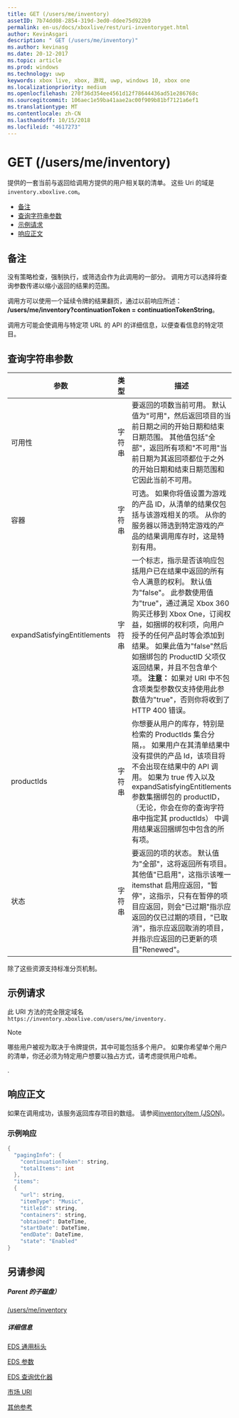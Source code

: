 ```yaml
---
title: GET (/users/me/inventory)
assetID: 7b74dd08-2854-319d-3ed0-ddee75d922b9
permalink: en-us/docs/xboxlive/rest/uri-inventoryget.html
author: KevinAsgari
description: " GET (/users/me/inventory)"
ms.author: kevinasg
ms.date: 20-12-2017
ms.topic: article
ms.prod: windows
ms.technology: uwp
keywords: xbox live, xbox, 游戏, uwp, windows 10, xbox one
ms.localizationpriority: medium
ms.openlocfilehash: 270f36d354ee4561d12f78644436ad51e286768c
ms.sourcegitcommit: 106aec1e59ba41aae2ac00f909b81bf7121a6ef1
ms.translationtype: MT
ms.contentlocale: zh-CN
ms.lasthandoff: 10/15/2018
ms.locfileid: "4617273"
---
```

# <a name="get-usersmeinventory"></a>GET (/users/me/inventory)
提供的一套当前与返回给调用方提供的用户相关联的清单。
这些 Uri 的域是`inventory.xboxlive.com`。

  * [备注](#ID4EV)
  * [查询字符串参数](#ID4EHB)
  * [示例请求](#ID4EDE)
  * [响应正文](#ID4ERE)

<a id="ID4EV"></a>


## <a name="remarks"></a>备注

没有策略检查，强制执行，或筛选会作为此调用的一部分。 调用方可以选择将查询参数传递以缩小返回的结果的范围。

调用方可以使用一个延续令牌的结果翻页，通过以前响应所述： **/users/me/inventory?continuationToken = continuationTokenString**。

调用方可能会使调用与特定项 URL 的 API 的详细信息，以便查看信息的特定项目。

<a id="ID4EHB"></a>


## <a name="query-string-parameters"></a>查询字符串参数

| 参数| 类型| 描述|
| --- | --- | --- |
| 可用性| 字符串| 要返回的项数当前可用。 默认值为"可用"，然后返回项目的当前日期之间的开始日期和结束日期范围。 其他值包括"全部"，返回所有项和"不可用"当前日期为其返回项都位于之外的开始日期和结束日期范围和它因此当前不可用。 |
| 容器| 字符串| 可选。 如果你将值设置为游戏的产品 ID，从清单的结果仅包括与该游戏相关的项。 从你的服务器以筛选到特定游戏的产品的结果调用库存时，这是特别有用。|
| expandSatisfyingEntitlements| 字符串| 一个标志，指示是否该响应包括用户已在结果中返回的所有令人满意的权利。 默认值为"false"。 此参数使用值为"true"，通过满足 Xbox 360 购买迁移到 Xbox One，订阅权益，如捆绑的权利项，向用户授予的任何产品时等会添加到结果。 如果此值为"false"然后如捆绑包的 ProductID 父项仅返回结果，并且不包含单个项。 **注意：** 如果对 URI 中不包含项类型参数仅支持使用此参数值为"true"，否则你将收到了 HTTP 400 错误。 |  
  | productIds | 字符串 |  你想要从用户的库存，特别是检索的 ProductIds 集合分隔，。  如果用户在其清单结果中没有提供的产品 Id，该项目将不会出现在结果中的 API 调用。 如果为 true 传入以及 expandSatisfyingEntitlements 参数集捆绑包的 productID，（无论，你会在你的查询字符串中指定其 productIds） 中调用结果返回捆绑包中包含的所有项。   |
  | 状态 | 字符串 | 要返回的项的状态。 默认值为"全部"，这将返回所有项目。 其他值"已启用"，这指示该唯一 itemsthat 启用应返回，"暂停"，这指示，只有在暂停的项目应返回，则会"已过期"指示应返回的仅已过期的项目，"已取消"，指示应返回取消的项目，并指示应返回的已更新的项目"Renewed"。  |

除了这些资源支持标准分页机制。

<a id="ID4EDE"></a>


## <a name="sample-request"></a>示例请求

此 URI 方法的完全限定域名 `https://inventory.xboxlive.com/users/me/inventory.
         `

> [!NOTE] 
> 哪些用户被视为取决于令牌提供，其中可能包括多个用户。 如果你希望单个用户的清单，你还必须为特定用户想要以独占方式，请考虑提供用户哈希。

.

<a id="ID4ERE"></a>


## <a name="response-body"></a>响应正文

如果在调用成功，该服务返回库存项目的数组。 请参阅[inventoryItem (JSON)](../../json/json-inventoryitem.md)。

<a id="ID4E4E"></a>


### <a name="sample-response"></a>示例响应


```cpp
{
  "pagingInfo": {
    "continuationToken": string,
    "totalItems": int
  },
  "items":
  {
    "url": string,
    "itemType": "Music",
    "titleId": string,
    "containers": string,
    "obtained": DateTime,
    "startDate": DateTime,
    "endDate": DateTime,
    "state": "Enabled"  
}

```


<a id="ID4EHF"></a>


## <a name="see-also"></a>另请参阅

<a id="ID4EJF"></a>


##### <a name="parent"></a>Parent 的子磁盘）

[/users/me/inventory](uri-inventory.md)


<a id="ID4ETF"></a>


##### <a name="further-information"></a>详细信息

[EDS 通用标头](../../additional/edscommonheaders.md)

 [EDS 参数](../../additional/edsparameters.md)

 [EDS 查询优化器](../../additional/edsqueryrefiners.md)

 [市场 URI](atoc-reference-marketplace.md)

 [其他参考](../../additional/atoc-xboxlivews-reference-additional.md)

